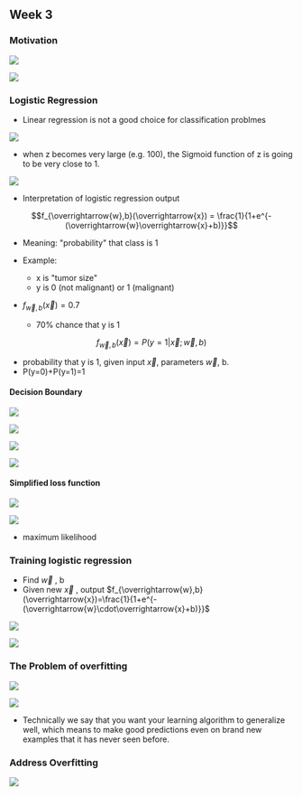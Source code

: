 ## Week 3

### Motivation

![](Pictures/Classification01.png)

![](Pictures/Classification02.png)


### Logistic Regression
- Linear regression is not a good choice for classification problmes

![](Pictures/Classification03.png)

- when z becomes very large (e.g. 100), the Sigmoid function of z is going to be very close to 1. 

![](Pictures/Classification04.png)

- Interpretation of logistic regression output

$$f_{\overrightarrow{w},b}(\overrightarrow{x}) = \frac{1}{1+e^{-(\overrightarrow{w}\overrightarrow{x}+b)}}$$

- Meaning: "probability" that class is 1
- Example:
    - x is "tumor size"
    - y is 0 (not malignant) or 1 (malignant)

- $f_{\overrightarrow{w},b}(\overrightarrow{x}) = 0.7$
    - 70% chance that y is 1

$$f_{\overrightarrow{w},b}(\overrightarrow{x}) = P(y=1|\overrightarrow{x};\overrightarrow{w},b)$$

- probability that y is 1, given input $\overrightarrow{x}$, parameters $\overrightarrow{w}$, b.
- P(y=0)+P(y=1)=1

#### Decision Boundary

![](Pictures/Classification05.png)

![](Pictures/Classification06.png)

![](Pictures/Classification07.png)

![](Pictures/Classification08.png) 

#### Simplified loss function

![](Pictures/Classification09.png) 

![](Pictures/Classification10.png) 

- maximum likelihood


### Training logistic regression
- Find $\overrightarrow{w}$ , b
- Given new $\overrightarrow{x}$ , output $f_{\overrightarrow{w},b}(\overrightarrow{x})=\frac{1}{1+e^{-(\overrightarrow{w}\cdot\overrightarrow{x}+b)}}$

![](Pictures/Classification11.png) 

![](Pictures/Classification12.png) 

### The Problem of overfitting

![](Pictures/Overfit01.png) 

![](Pictures/Overfit02.png) 

- Technically we say that you want your learning algorithm to generalize well, which means to make good predictions even on brand new examples that it has never seen before.

### Address Overfitting

![](Pictures/Overfit03.png) 